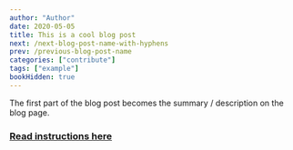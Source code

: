 ```yaml
---
author: "Author"
date: 2020-05-05
title: This is a cool blog post
next: /next-blog-post-name-with-hyphens
prev: /previous-blog-post-name
categories: ["contribute"]
tags: ["example"]
bookHidden: true
---
```


The first part of the blog post becomes the summary / description on the blog page.

### [Read instructions here](docs/contribute/writing-a-blog-post.md)
